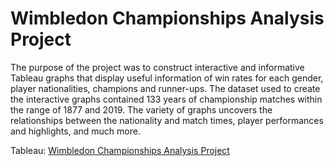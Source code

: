 # Wimbledon Championships Analysis Project
The purpose of the project was to construct interactive and informative Tableau graphs that display useful information of win rates for each gender, player nationalities, champions and runner-ups. The dataset used to create the interactive graphs contained 133 years of championship matches within the range of 1877 and 2019. The variety of graphs uncovers the relationships between the nationality and match times, player performances and highlights, and much more. 

Tableau: [Wimbledon Championships Analysis Project](https://public.tableau.com/app/profile/jackson.wang8650/viz/WimbledonChampionshipsAnalysisProject/GeographicMap)
